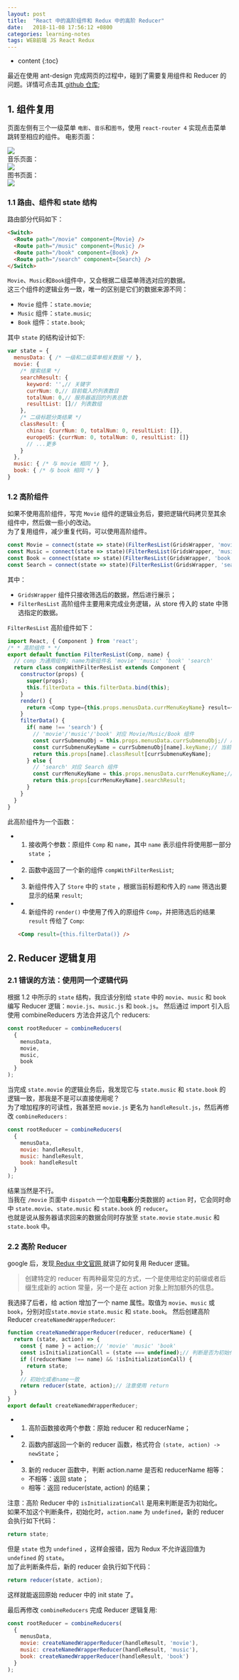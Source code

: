```yaml
---
layout: post
title:  "React 中的高阶组件和 Redux 中的高阶 Reducer"
date:   2018-11-08 17:56:12 +0800
categories: learning-notes
tags: WEB前端 JS React Redux
---
```

* content
{:toc}

最近在使用 ant-design 完成网页的过程中，碰到了需要复用组件和 Reducer 的问题。详情可点击其[ github 仓库](https://github.com/nxjniexiao/douban-with-antd);

## 1. 组件复用

页面左侧有三个一级菜单 `电影`、`音乐`和`图书`，使用 `react-router 4` 实现点击菜单跳转至相应的组件。
电影页面：
<div><img src="/images/2018-11-08-React-Redux-Reuse/movie.png" /></div>
音乐页面：
<div><img src="/images/2018-11-08-React-Redux-Reuse/music.png" /></div>
图书页面：
<div><img src="/images/2018-11-08-React-Redux-Reuse/book.png" /></div>




### 1.1 路由、组件和 state 结构

路由部分代码如下：
```html
<Switch>
  <Route path="/movie" component={Movie} />
  <Route path="/music" component={Music} />
  <Route path="/book" component={Book} />
  <Route path="/search" component={Search} />
</Switch>
```

`Movie`、`Music`和`Book`组件中，又会根据二级菜单筛选对应的数据。<br>
这三个组件的逻辑业务一致，唯一的区别是它们的数据来源不同：
+ `Movie` 组件：`state.movie`;
+ `Music` 组件：`state.music`;
+ `Book` 组件：`state.book`;

其中 `state` 的结构设计如下:
```js
var state = {
  menusData: { /* 一级和二级菜单相关数据 */ },
  movie: {
    /* 搜索结果 */
    searchResult: {
      keyword: '',// 关键字
      currNum: 0,// 目前载入的列表数目
      totalNum: 0,// 服务器返回的列表总数
      resultList: []// 列表数组
    },
    /* 二级标题分类结果 */
    classResult: {
      china: {currNum: 0, totalNum: 0, resultList: []},
      europeUS: {currNum: 0, totalNum: 0, resultList: []}
      // ...更多
    }
  },
  music: { /* 与 movie 相同 */ },
  book: { /* 与 book 相同 */ }
}
```

### 1.2 高阶组件

如果不使用高阶组件，写完 `Movie` 组件的逻辑业务后，要把逻辑代码拷贝至其余组件中，然后做一些小的改动。<br>
为了复用组件，减少重复代码，可以使用高阶组件。
```js
const Movie = connect(state => state)(FilterResList(GridsWrapper, 'movie'));
const Music = connect(state => state)(FilterResList(GridsWrapper, 'music'));
const Book = connect(state => state)(FilterResList(GridsWrapper, 'book'));
const Search = connect(state => state)(FilterResList(GridsWrapper, 'search'));
```
其中：
+ `GridsWrapper` 组件只接收筛选后的数据，然后进行展示；
+ `FilterResList` 高阶组件主要用来完成业务逻辑，从 store 传入的 state 中筛选指定的数据。

`FilterResList` 高阶组件如下：
```js
import React, { Component } from 'react';
/* * 高阶组件 * */
export default function FilterResList(Comp, name) {
  // comp 为通用组件; name为新组件名 'movie' 'music' 'book' 'search'
  return class compWithFilterResList extends Component {
    constructor(props) {
      super(props);
      this.filterData = this.filterData.bind(this);
    }
    render() {
      return <Comp type={this.props.menusData.currMenuKeyName} result={this.filterData()} />
    }
    filterData() {
      if( name !== 'search') {
        // 'movie'/'music'/'book' 对应 Movie/Music/Book 组件
        const currSubmenuObj = this.props.menusData.currSubmenuObj;// 所有二级标题(对象:{movie:{},music:{},book:{}} )
        const currSubmenuKeyName = currSubmenuObj[name].keyName;// 当前二级标题
        return this.props[name].classResult[currSubmenuKeyName];
      } else {
        // 'search' 对应 Search 组件
        const currMenuKeyName = this.props.menusData.currMenuKeyName;// 当前一级标题
        return this.props[currMenuKeyName].searchResult;
      }
    }
  }
}
```
此高阶组件为一个函数：
+ 1) 接收两个参数：原组件 `Comp` 和 `name`，其中 `name` 表示组件将使用那一部分 `state` ；
+ 2) 函数中返回了一个新的组件 `compWithFilterResList`;
+ 3) 新组件传入了 `Store` 中的 `state` ，根据当前标题和传入的 `name` 筛选出要显示的结果 `result`;
+ 4) 新组件的 `render()` 中使用了传入的原组件 `Comp`，并把筛选后的结果 `result` 传给了 `Comp`:
  ```html
  <Comp result={this.filterData()} />
  ```

## 2. Reducer 逻辑复用

### 2.1 错误的方法：使用同一个逻辑代码

根据 1.2 中所示的 `state` 结构，我应该分别给 `state` 中的 `movie`、`music` 和 `book` 编写 Reducer 逻辑：`movie.js`、`music.js` 和 `book.js`。
然后通过 import 引入后使用 combineReducers 方法合并这几个 reducers:
```js
const rootReducer = combineReducers(
  {
    menusData,
    movie,
    music,
    book
  }
);
```
当完成 `state.movie` 的逻辑业务后，我发现它与 `state.music` 和 `state.book` 的逻辑一致，那我是不是可以直接使用呢？<br>
为了增加程序的可读性，我甚至把 `movie.js` 更名为 `handleResult.js`，然后再修改 `combineReducers` :
```js
const rootReducer = combineReducers(
  {
    menusData,
    movie: handleResult,
    music: handleResult,
    book: handleResult
  }
);
```
结果当然是不行。<br>
当我在 `/movie` 页面中 `dispatch` 一个加载**电影**分类数据的 `action` 时，它会同时命中 `state.movie`、`state.music` 和 `state.book` 的 `reducer`。<br>
也就是说从服务器请求回来的数据会同时存放至 `state.movie` `state.music` 和 `state.book` 中。

### 2.2 高阶 Reducer

google 后，发现[ Redux 中文官网 ](https://cn.redux.js.org/docs/recipes/reducers/ReusingReducerLogic.html)就讲了如何复用 Reducer 逻辑。<br>

>创建特定的 reducer 有两种最常见的方式，一个是使用给定的前缀或者后缀生成新的 action 常量，另一个是在 action 对象上附加额外的信息。

我选择了后者，给 action 增加了一个 name 属性。取值为 `movie`、`music` 或 `book`，分别对应`state.movie` `state.music` 和 `state.book`。
然后创建高阶 Reducer `createNamedWrapperReducer`:
```js
function createNamedWrapperReducer(reducer, reducerName) {
  return (state, action) => {
    const { name } = action;// 'movie' 'music' 'book'
    const isInitializationCall = (state === undefined);// 判断是否为初始化(否则会报错)
    if ((reducerName !== name) && !isInitializationCall) {
      return state;
    }
    // 初始化或者name一致
    return reducer(state, action);// 注意使用 return
  }
}
export default createNamedWrapperReducer;
```
+ 1) 高阶函数接收两个参数：原始 reducer 和 reducerName；
+ 2) 函数内部返回一个新的 reducer 函数，格式符合 `(state, action) -> newState`；
+ 3) 新的 reducer 函数中，判断 action.name 是否和 reducerName 相等：
   + 不相等：返回 state；
   + 相等：返回 reducer(state, action) 的结果；

注意：高阶 Reducer 中的 `isInitializationCall` 是用来判断是否为初始化。<br>
如果不加这个判断条件，初始化时，`action.name` 为 `undefined`，新的 reducer 会执行如下代码：
```js
return state;
```
但是 `state` 也为 `undefined` ，这样会报错，因为 Redux 不允许返回值为 `undefined` 的 `state`。<br>
加了此判断条件后，新的 reducer 会执行如下代码：
```js
return reducer(state, action);
```
这样就能返回原始 reducer 中的 init state 了。

最后再修改 `combineReducers` 完成 Reducer 逻辑复用:
```js
const rootReducer = combineReducers(
  {
    menusData,
    movie: createNamedWrapperReducer(handleResult, 'movie'),
    music: createNamedWrapperReducer(handleResult, 'music'),
    book: createNamedWrapperReducer(handleResult, 'book')
  }
);
```

